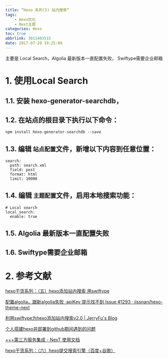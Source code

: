 ```yaml
---
title: “Hexo 系列(5) 站内搜索”
tags: 
    - Hexo优化
    - Next主题
categories: Hexo
toc: true
abbrlink: 3011403515
date: 2017-07-20 19:25:09
---
```

主要是 Local Search，Algolia 最新版本一直配置失败， Swiftype需要企业邮箱
<!-- more -->
# 1. 使用Local Search

## 1.1. 安装 hexo-generator-searchdb，

## 1.2. 在站点的根目录下执行以下命令：

  `npm install hexo-generator-searchdb --save`

## 1.3. 编辑 `站点配置`文件，新增以下内容到任意位置：

```
search:
  path: search.xml
  field: post
  format: html
  limit: 10000
```

## 1.4. 编辑 `主题配置`文件，启用本地搜索功能：

```
# Local search
local_search:
  enable: true
```

## 1.5. Algolia 最新版本一直配置失败

## 1.6. Swiftype需要企业邮箱

# 2. 参考文献

[hexo干货系列：（五）hexo添加站内搜索 用swiftype ](http://tengj.github.io/2016/03/11/hexo5Swiftype/)

[配置algolia，跟新algolia失败 ·apiKey  提示找不到 Issue #1293 · iissnan/hexo-theme-next](https://github.com/iissnan/hexo-theme-next/issues/1293)

[利用swiftype为hexo添加站内搜索v2.0 | JerryFu&#39;s Blog](http://www.jerryfu.net/post/search-engine-for-hexo-with-swiftype-v2.html)

[个人搭建hexo并部署到github期间遇到的问题](http://lijialalala.github.io/2016/04/05/hexoxo-usage/)

[+++第三方服务集成 - NexT 使用文档](http://theme-next.iissnan.com/third-party-services.html#search-system)

[hexo干货系列：（六）hexo提交搜索引擎（百度+谷歌）](http://tengj.github.io/2016/03/14/hexo6seo/)

